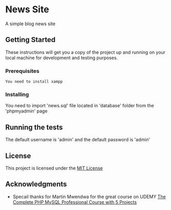 # News Site

A simple blog news site

## Getting Started

These instructions will get you a copy of the project up and running on your local machine for development and testing purposes.

### Prerequisites


```
You need to install xampp
```

### Installing

You need to import 'news.sql' file located in 'database' folder from the 'phpmyadmin' page


## Running the tests

The default username is 'admin' and the default password is 'admin'




## License

This project is licensed under the [MIT License](https://choosealicense.com/licenses/mit/)

## Acknowledgments

* Specail thanks for Martin Mwendwa for the great course on UDEMY [The Complete PHP MySQL Professional Course with 5 Projects](https://www.udemy.com/the-complete-php-mysql-professional-course/)


